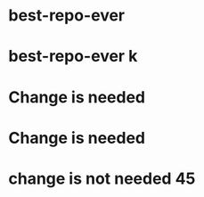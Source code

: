 
# best-repo-ever

# best-repo-ever k


# Change is needed


# Change is needed

# change is not needed 45
